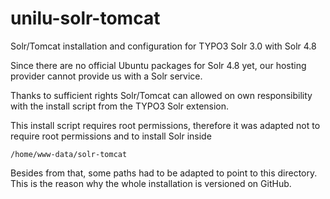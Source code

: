 unilu-solr-tomcat
=================

Solr/Tomcat installation and configuration for TYPO3 Solr 3.0 with Solr 4.8

Since there are no official Ubuntu packages for Solr 4.8 yet, our hosting provider cannot provide us with a Solr service.

Thanks to sufficient rights Solr/Tomcat can allowed on own responsibility with the install script from the TYPO3 Solr extension.

This install script requires root permissions, therefore it was adapted not to require root permissions and to install Solr inside

    /home/www-data/solr-tomcat
    
Besides from that, some paths had to be adapted to point to this directory. This is the reason why the whole installation is versioned on GitHub.
